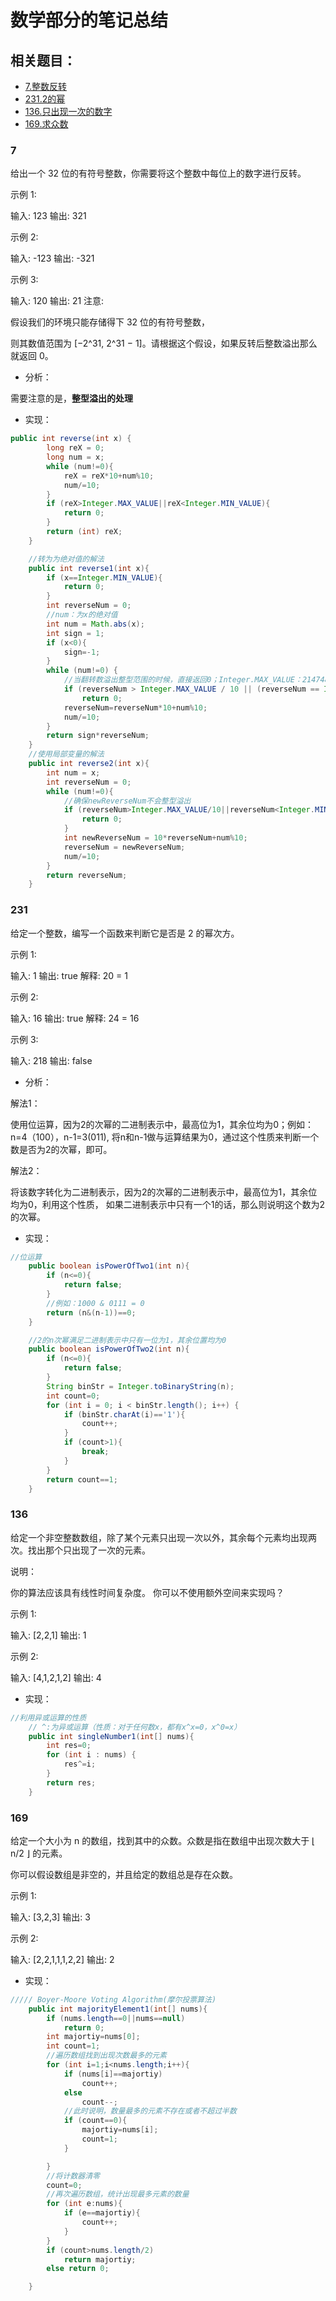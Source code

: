 # 数学部分的笔记总结
## 相关题目：
* [7.整数反转](#7)
* [231.2的幂](#231)
* [136.只出现一次的数字](#136)
* [169.求众数](#169)
### 7
给出一个 32 位的有符号整数，你需要将这个整数中每位上的数字进行反转。

 示例 1:

 输入: 123
 输出: 321
 
 示例 2:

 输入: -123
 输出: -321
 
 示例 3:

 输入: 120
 输出: 21
 注意:

 假设我们的环境只能存储得下 32 位的有符号整数，

 则其数值范围为 [−2^31,  2^31 − 1]。请根据这个假设，如果反转后整数溢出那么就返回 0。
 
- 分析：

需要注意的是，**整型溢出的处理**

- 实现：
```java
public int reverse(int x) {
        long reX = 0;
        long num = x;
        while (num!=0){
            reX = reX*10+num%10;
            num/=10;
        }
        if (reX>Integer.MAX_VALUE||reX<Integer.MIN_VALUE){
            return 0;
        }
        return (int) reX;
    }

    //转为为绝对值的解法
    public int reverse1(int x){
        if (x==Integer.MIN_VALUE){
            return 0;
        }
        int reverseNum = 0;
        //num：为x的绝对值
        int num = Math.abs(x);
        int sign = 1;
        if (x<0){
            sign=-1;
        }
        while (num!=0) {
            //当翻转数溢出整型范围的时候，直接返回0；Integer.MAX_VALUE：2147483647
            if (reverseNum > Integer.MAX_VALUE / 10 || (reverseNum == Integer.MAX_VALUE / 10 && x % 10 > 7))
                return 0;
            reverseNum=reverseNum*10+num%10;
            num/=10;
        }
        return sign*reverseNum;
    }
    //使用局部变量的解法
    public int reverse2(int x){
        int num = x;
        int reverseNum = 0;
        while (num!=0){
            //确保newReverseNum不会整型溢出
            if (reverseNum>Integer.MAX_VALUE/10||reverseNum<Integer.MIN_VALUE/10){
                return 0;
            }
            int newReverseNum = 10*reverseNum+num%10;
            reverseNum = newReverseNum;
            num/=10;
        }
        return reverseNum;
    }

```
### 231
给定一个整数，编写一个函数来判断它是否是 2 的幂次方。

示例 1:

输入: 1
输出: true
解释: 20 = 1

示例 2:

输入: 16
输出: true
解释: 24 = 16

示例 3:

输入: 218
输出: false

- 分析：

解法1：

使用位运算，因为2的次幂的二进制表示中，最高位为1，其余位均为0；例如：n=4（100），n-1=3(011),
将n和n-1做与运算结果为0，通过这个性质来判断一个数是否为2的次幂，即可。

解法2：

将该数字转化为二进制表示，因为2的次幂的二进制表示中，最高位为1，其余位均为0，利用这个性质，
如果二进制表示中只有一个1的话，那么则说明这个数为2的次幂。

- 实现：
```java
//位运算
    public boolean isPowerOfTwo1(int n){
        if (n<=0){
            return false;
        }
        //例如：1000 & 0111 = 0
        return (n&(n-1))==0;
    }

    //2的n次幂满足二进制表示中只有一位为1，其余位置均为0
    public boolean isPowerOfTwo2(int n){
        if (n<=0){
            return false;
        }
        String binStr = Integer.toBinaryString(n);
        int count=0;
        for (int i = 0; i < binStr.length(); i++) {
            if (binStr.charAt(i)=='1'){
                count++;
            }
            if (count>1){
                break;
            }
        }
        return count==1;
    }
```
### 136
给定一个非空整数数组，除了某个元素只出现一次以外，其余每个元素均出现两次。找出那个只出现了一次的元素。

说明：

你的算法应该具有线性时间复杂度。 你可以不使用额外空间来实现吗？

示例 1:

输入: [2,2,1]
输出: 1

示例 2:

输入: [4,1,2,1,2]
输出: 4

- 实现：
```java
//利用异或运算的性质
    // ^:为异或运算（性质：对于任何数x，都有x^x=0，x^0=x）
    public int singleNumber1(int[] nums){
        int res=0;
        for (int i : nums) {
            res^=i;
        }
        return res;
    }
```
### 169
给定一个大小为 n 的数组，找到其中的众数。众数是指在数组中出现次数大于 ⌊ n/2 ⌋ 的元素。

你可以假设数组是非空的，并且给定的数组总是存在众数。

示例 1:

输入: [3,2,3]
输出: 3

示例 2:

输入: [2,2,1,1,1,2,2]
输出: 2

- 实现：
```java
///// Boyer-Moore Voting Algorithm(摩尔投票算法)
    public int majorityElement1(int[] nums){
        if (nums.length==0||nums==null)
            return 0;
        int majortiy=nums[0];
        int count=1;
        //遍历数组找到出现次数最多的元素
        for (int i=1;i<nums.length;i++){
            if (nums[i]==majortiy)
                count++;
            else
                count--;
            //此时说明，数量最多的元素不存在或者不超过半数
            if (count==0){
                majortiy=nums[i];
                count=1;
            }

        }
        //将计数器清零
        count=0;
        //再次遍历数组，统计出现最多元素的数量
        for (int e:nums){
            if (e==majortiy){
                count++;
            }
        }
        if (count>nums.length/2)
            return majortiy;
        else return 0;

    }
```
